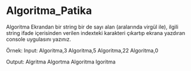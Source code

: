 # Algoritma_Patika
 
Algoritma
Ekrandan bir string bir de sayı alan (aralarında virgül ile), ilgili string ifade içerisinden verilen indexteki karakteri çıkartıp ekrana yazdıran console uygulasını yazınız.

Örnek: Input: Algoritma,3 Algoritma,5 Algoritma,22 Algoritma,0

Output: Algritma Algortma Algoritma lgoritma
